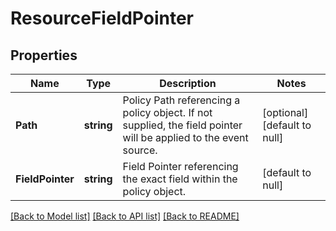 # ResourceFieldPointer

## Properties
Name | Type | Description | Notes
------------ | ------------- | ------------- | -------------
**Path** | **string** | Policy Path referencing a policy object. If not supplied, the field pointer will be applied to the event source.  | [optional] [default to null]
**FieldPointer** | **string** | Field Pointer referencing the exact field within the policy object. | [default to null]

[[Back to Model list]](../README.md#documentation-for-models) [[Back to API list]](../README.md#documentation-for-api-endpoints) [[Back to README]](../README.md)

